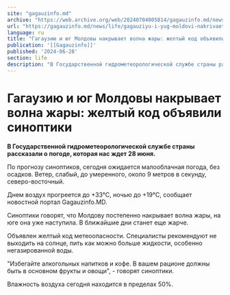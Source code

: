 ```yaml
---
site: "gagauzinfo.md"
archive: "https://web.archive.org/web/20240704005814/gagauzinfo.md/news/life/gagauziyu-i-yug-moldovi-nakrivaet-volna-zhari-zheltii-kod-obyavili-sinoptiki"
url: "https://gagauzinfo.md/news/life/gagauziyu-i-yug-moldovi-nakrivaet-volna-zhari-zheltii-kod-obyavili-sinoptiki"
language: ru
title: "Гагаузию и юг Молдовы накрывает волна жары: желтый код объявили синоптики"
publication: '[[Gagauzinfo]]'
published: '2024-06-28'
section: life
description: "В Государственной гидрометеорологической службе страны рассказали о погоде, которая нас ждет 28 июня."
---
```


# Гагаузию и юг Молдовы накрывает волна жары: желтый код объявили синоптики

**В Государственной гидрометеорологической службе страны рассказали о погоде, которая нас ждет 28 июня.**

По прогнозу синоптиков, сегодня ожидается малооблачная погода, без осадков. Ветер, слабый, до умеренного, около 9 метров в секунду, северо-восточный.

Днем воздух прогреется до +33°C, ночью до +19°C, сообщает новостной портал Gagauzinfo.MD.

Синоптики говорят, что Молдову постепенно накрывает волна жары, на юге она уже наступила. В ближайшие дни станет еще жарче.

Объявлен желтый код метеоопасности. Специалисты рекомендуют не выходить на солнце, пить как можно больше жидкости, особенно негазированной воды.

"Избегайте алкогольных напитков и кофе. В вашем рационе должны быть в основном фрукты и овощи", - говорят синоптики.

Влажность воздуха сегодня находится в пределах 50%.